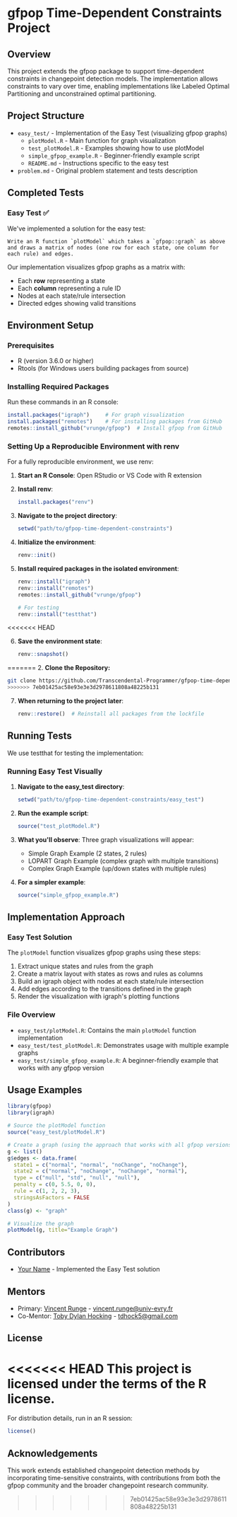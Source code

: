 # gfpop Time-Dependent Constraints Project

## Overview

This project extends the gfpop package to support time-dependent constraints in changepoint detection models. The implementation allows constraints to vary over time, enabling implementations like Labeled Optimal Partitioning and unconstrained optimal partitioning.

## Project Structure

- `easy_test/` - Implementation of the Easy Test (visualizing gfpop graphs)
  - `plotModel.R` - Main function for graph visualization
  - `test_plotModel.R` - Examples showing how to use plotModel
  - `simple_gfpop_example.R` - Beginner-friendly example script
  - `README.md` - Instructions specific to the easy test
- `problem.md` - Original problem statement and tests description

## Completed Tests

### Easy Test ✅

We've implemented a solution for the easy test:

```
Write an R function `plotModel` which takes a `gfpop::graph` as above and draws a matrix of nodes (one row for each state, one column for each rule) and edges.
```

Our implementation visualizes gfpop graphs as a matrix with:
- Each **row** representing a state
- Each **column** representing a rule ID
- Nodes at each state/rule intersection
- Directed edges showing valid transitions

## Environment Setup

### Prerequisites

- R (version 3.6.0 or higher)
- Rtools (for Windows users building packages from source)

### Installing Required Packages

Run these commands in an R console:

```r
install.packages("igraph")     # For graph visualization
install.packages("remotes")    # For installing packages from GitHub
remotes::install_github("vrunge/gfpop")  # Install gfpop from GitHub
```

### Setting Up a Reproducible Environment with renv

For a fully reproducible environment, we use renv:

1. **Start an R Console**: Open RStudio or VS Code with R extension

2. **Install renv**:
   ```r
   install.packages("renv")
   ```

3. **Navigate to the project directory**:
   ```r
   setwd("path/to/gfpop-time-dependent-constraints")
   ```

4. **Initialize the environment**:
   ```r
   renv::init()
   ```

5. **Install required packages in the isolated environment**:
   ```r
   renv::install("igraph")
   renv::install("remotes")
   remotes::install_github("vrunge/gfpop")
   
   # For testing
   renv::install("testthat")
   ```
<<<<<<< HEAD

6. **Save the environment state**:
   ```r
   renv::snapshot()
=======
2. **Clone the Repository:**
   ```bash
   git clone https://github.com/Transcendental-Programmer/gfpop-time-dependent-constraints.git
>>>>>>> 7eb01425ac58e93e3e3d2978611808a48225b131
   ```

7. **When returning to the project later**:
   ```r
   renv::restore()  # Reinstall all packages from the lockfile
   ```

## Running Tests

We use testthat for testing the implementation:

### Running Easy Test Visually

1. **Navigate to the easy_test directory**:
   ```r
   setwd("path/to/gfpop-time-dependent-constraints/easy_test")
   ```

2. **Run the example script**:
   ```r
   source("test_plotModel.R")
   ```

3. **What you'll observe**: Three graph visualizations will appear:
   - Simple Graph Example (2 states, 2 rules)
   - LOPART Graph Example (complex graph with multiple transitions)
   - Complex Graph Example (up/down states with multiple rules)

4. **For a simpler example**:
   ```r
   source("simple_gfpop_example.R")
   ```


## Implementation Approach

### Easy Test Solution

The `plotModel` function visualizes gfpop graphs using these steps:

1. Extract unique states and rules from the graph
2. Create a matrix layout with states as rows and rules as columns
3. Build an igraph object with nodes at each state/rule intersection
4. Add edges according to the transitions defined in the graph
5. Render the visualization with igraph's plotting functions

### File Overview

- `easy_test/plotModel.R`: Contains the main `plotModel` function implementation
- `easy_test/test_plotModel.R`: Demonstrates usage with multiple example graphs
- `easy_test/simple_gfpop_example.R`: A beginner-friendly example that works with any gfpop version

## Usage Examples

```r
library(gfpop)
library(igraph)

# Source the plotModel function
source("easy_test/plotModel.R")

# Create a graph (using the approach that works with all gfpop versions)
g <- list()
g$edges <- data.frame(
  state1 = c("normal", "normal", "noChange", "noChange"),
  state2 = c("normal", "noChange", "noChange", "normal"),
  type = c("null", "std", "null", "null"),
  penalty = c(0, 5.5, 0, 0),
  rule = c(1, 2, 2, 3),
  stringsAsFactors = FALSE
)
class(g) <- "graph"

# Visualize the graph
plotModel(g, title="Example Graph")
```

## Contributors

- [Your Name](https://github.com/yourusername) - Implemented the Easy Test solution

## Mentors

- Primary: [Vincent Runge](https://github.com/vrunge) - vincent.runge@univ-evry.fr
- Co-Mentor: [Toby Dylan Hocking](https://github.com/tdhock) - tdhock5@gmail.com

## License

<<<<<<< HEAD
This project is licensed under the terms of the R license.
=======
For distribution details, run in an R session:
```r
license()
```

## Acknowledgements

This work extends established changepoint detection methods by incorporating time-sensitive constraints, with contributions from both the gfpop community and the broader changepoint research community.

>>>>>>> 7eb01425ac58e93e3e3d2978611808a48225b131
